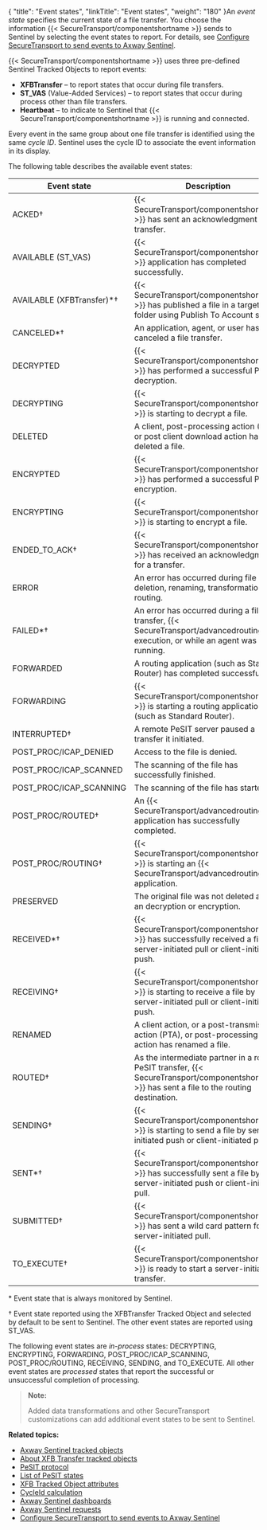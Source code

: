 {
    "title": "Event states",
    "linkTitle": "Event states",
    "weight": "180"
}An *event state* specifies the current state of a file transfer. You choose the information {{< SecureTransport/componentshortname  >}} sends to Sentinel by selecting the event states to report. For details, see <a href="../t_st_sentinel#top" class="MCXref xref">Configure SecureTransport to send events to Axway Sentinel</a>.

{{< SecureTransport/componentshortname  >}} uses three pre-defined Sentinel Tracked Objects to report events:

-   **XFBTransfer** – to report states that occur during file transfers.
-   **ST\_VAS** (Value-Added Services) – to report states that occur during process other than file transfers.
-   **Heartbeat** – to indicate to Sentinel that {{< SecureTransport/componentshortname >}} is running and connected.

Every event in the same group about one file transfer is identified using the same *cycle ID*. Sentinel uses the cycle ID to associate the event information in its display.

The following table describes the available event states:

<table>
   <thead>
      <tr>
<th class="HeadE-Column1-Header1">Event state         </th>
<th class="HeadD-Column1-Header1">Description         </th>
      </tr>
   </thead>
   <tbody>
      <tr>
         <td>ACKED†         </td>
         <td>{{< SecureTransport/componentshortname  >}} has sent an acknowledgment for a transfer.         </td>
      </tr>
      <tr>
         <td>AVAILABLE (ST_VAS)         </td>
         <td>{{< SecureTransport/componentshortname  >}} application has completed successfully.         </td>
      </tr>
      <tr>
         <td>AVAILABLE (XFBTransfer)*†         </td>
         <td>{{< SecureTransport/componentshortname  >}} has published a file in a target folder using Publish To Account step.         </td>
      </tr>
      <tr>
         <td>CANCELED*†         </td>
         <td>An application, agent, or user has canceled a file transfer.         </td>
      </tr>
      <tr>
         <td>DECRYPTED         </td>
         <td>{{< SecureTransport/componentshortname  >}} has performed a successful PGP decryption.         </td>
      </tr>
      <tr>
         <td>DECRYPTING         </td>
         <td>{{< SecureTransport/componentshortname  >}} is starting to decrypt a file.         </td>
      </tr>
      <tr>
         <td>DELETED         </td>
         <td>A client, post-processing action (PPA), or post client download action has deleted a file.         </td>
      </tr>
      <tr>
         <td>ENCRYPTED         </td>
         <td>{{< SecureTransport/componentshortname  >}} has performed a successful PGP encryption.         </td>
      </tr>
      <tr>
         <td>ENCRYPTING         </td>
         <td>{{< SecureTransport/componentshortname  >}} is starting to encrypt a file.         </td>
      </tr>
      <tr>
         <td>ENDED_TO_ACK†         </td>
         <td>{{< SecureTransport/componentshortname  >}} has received an acknowledgment for a transfer.         </td>
      </tr>
      <tr>
         <td>ERROR         </td>
         <td>An error has occurred during file deletion, renaming, transformation, or routing.         </td>
      </tr>
      <tr>
         <td>FAILED*†         </td>
         <td>An error has occurred during a file transfer, {{< SecureTransport/advancedrouting  >}} execution, or while an agent was running.         </td>
      </tr>
      <tr>
         <td>FORWARDED         </td>
         <td>A routing application (such as Standard Router) has completed successfully.         </td>
      </tr>
      <tr>
         <td>FORWARDING         </td>
         <td>{{< SecureTransport/componentshortname  >}} is starting a routing application (such as Standard Router).         </td>
      </tr>
      <tr>
         <td>INTERRUPTED†         </td>
         <td>A remote PeSIT server paused a transfer it initiated.         </td>
      </tr>
      <tr>
         <td>POST_PROC/ICAP_DENIED         </td>
         <td>Access to the file is denied.         </td>
      </tr>
      <tr>
         <td>POST_PROC/ICAP_SCANNED         </td>
         <td>The scanning of the file has successfully finished.         </td>
      </tr>
      <tr>
         <td>POST_PROC/ICAP_SCANNING         </td>
         <td>The scanning of the file has started.         </td>
      </tr>
      <tr>
         <td>POST_PROC/ROUTED†         </td>
         <td>An {{< SecureTransport/advancedrouting  >}} application has successfully completed.         </td>
      </tr>
      <tr>
         <td>POST_PROC/ROUTING†         </td>
         <td>{{< SecureTransport/componentshortname  >}} is starting an {{< SecureTransport/advancedrouting  >}} application.         </td>
      </tr>
      <tr>
         <td>PRESERVED         </td>
         <td>The original file was not deleted after an decryption or encryption.         </td>
      </tr>
      <tr>
         <td>RECEIVED*†         </td>
         <td>{{< SecureTransport/componentshortname  >}} has successfully received a file by server-initiated pull or client-initiated push.         </td>
      </tr>
      <tr>
         <td>RECEIVING†         </td>
         <td>{{< SecureTransport/componentshortname  >}} is starting to receive a file by server-initiated pull or client-initiated push.         </td>
      </tr>
      <tr>
         <td>RENAMED         </td>
         <td>A client action, or a post-transmission action (PTA), or post-processing action has renamed a file.         </td>
      </tr>
      <tr>
         <td>ROUTED†         </td>
         <td>As the intermediate partner in a routed PeSIT transfer, {{< SecureTransport/componentshortname  >}} has sent a file to the routing destination.         </td>
      </tr>
      <tr>
         <td>SENDING†         </td>
         <td>{{< SecureTransport/componentshortname  >}} is starting to send a file by server-initiated push or client-initiated pull.         </td>
      </tr>
      <tr>
         <td>SENT*†         </td>
         <td>{{< SecureTransport/componentshortname  >}} has successfully sent a file by server-initiated push or client-initiated pull.         </td>
      </tr>
      <tr>
         <td>SUBMITTED†         </td>
         <td>{{< SecureTransport/componentshortname  >}} has sent a wild card pattern for a server-initiated pull.         </td>
      </tr>
      <tr>
         <td>TO_EXECUTE†         </td>
         <td>{{< SecureTransport/componentshortname  >}} is ready to start a server-initiated transfer.         </td>
      </tr>
   </tbody>
</table>

\* Event state that is always monitored by Sentinel.

† Event state reported using the XFBTransfer Tracked Object and selected by default to be sent to Sentinel. The other event states are reported using ST\_VAS.

The following event states are *in-process* states: DECRYPTING, ENCRYPTING, FORWARDING, POST\_PROC/ICAP\_SCANNING, POST\_PROC/ROUTING, RECEIVING, SENDING, and TO\_EXECUTE. All other event states are *processed* states that report the successful or unsuccessful completion of processing.

> **Note:**
>
> Added data transformations and other SecureTransport customizations can add additional event states to be sent to Sentinel.

**Related topics:**

-   <a href="../r_st_sentineltrackedobjects" class="MCXref xref">Axway Sentinel tracked objects</a>
-   <a href="../c_st_aboutxfb_to" class="MCXref xref">About XFB Transfer tracked objects</a>
-   <a href="../r_st_pesit_protocol" class="MCXref xref">PeSIT protocol</a>
-   <a href="../r_st_listofpesitstates" class="MCXref xref">List of PeSIT states</a>
-   <a href="../r_st_xfb_toattributes" class="MCXref xref">XFB Tracked Object attributes</a>
-   <a href="../r_st_cycleid" class="MCXref xref">CycleId calculation</a>
-   <a href="" class="MCXref xref">Axway Sentinel dashboards</a>
-   <a href="../r_st_sentinelrequests" class="MCXref xref">Axway Sentinel requests</a>
-   <a href="../t_st_sentinel" class="MCXref xref">Configure SecureTransport to send events to Axway Sentinel</a>
